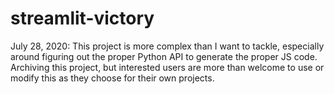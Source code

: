 # streamlit-victory


July 28, 2020: This project is more complex than I want to tackle, especially around figuring out the proper Python API to generate the proper JS code. Archiving this project, but interested users are more than welcome to use or modify this as they choose for their own projects.
